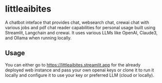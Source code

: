 # littleaibites

A chatbot inteface that provides chat, websearch chat, crewai chat with various jobs and pdf chat reader capabilities for personal usage built using Streamlit, Langchain and crewai. It uses various LLMs like OpenAI, Claude3, and Ollama when running locally.

## Usage
You can either go to https://littleaibites.streamlit.app for the already deployed web instance and pass your own openai keys or clone it to run it locally and configure it to use your key or preferred LLM (cloud or locally).


